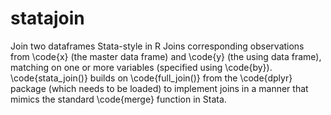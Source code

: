 # statajoin
Join two dataframes Stata-style in R
Joins corresponding observations from \code{x} (the master data frame) and \code{y} (the using data frame), matching on one or more variables (specified using \code{by}). \code{stata_join()} builds on \code{full_join()} from the \code{dplyr} package (which needs to be loaded) to implement joins in a manner that mimics the standard \code{merge} function in Stata.
